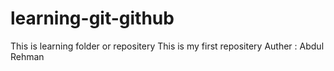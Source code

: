 # learning-git-github
This is learning folder or repositery
This is my first repositery 
Auther : Abdul Rehman
